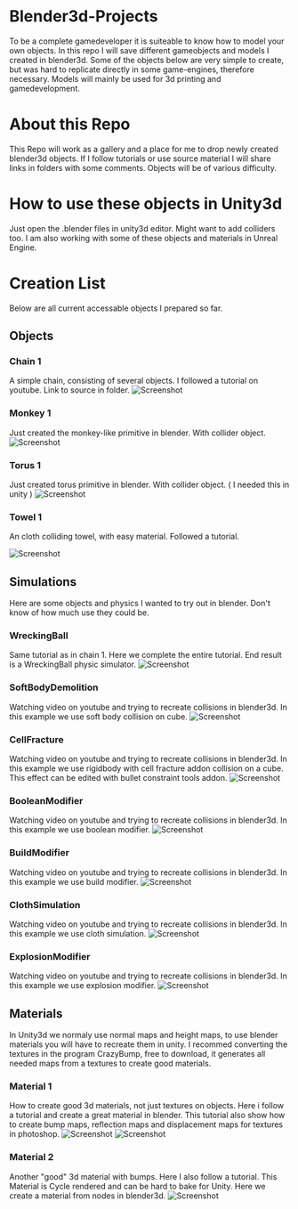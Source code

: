 # Blender3d-Projects

To be a complete gamedeveloper it is suiteable to know how to model your own objects.
In this repo I will save different gameobjects and models I created in blender3d.
Some of the objects below are very simple to create, but was hard to replicate
directly in some game-engines, therefore necessary. Models will mainly be used for
3d printing and gamedevelopment.

# About this Repo
This Repo will work as a gallery and a place for me to drop newly created blender3d objects.
If I follow tutorials or use source material I will share links in folders with some comments.
Objects will be of various difficulty.

# How to use these objects in Unity3d
Just open the .blender files in unity3d editor. Might want to add colliders too.
I am also working with some of these objects and materials in Unreal Engine.

# Creation List
Below are all current accessable objects I prepared so far.

## Objects
### Chain 1
A simple chain, consisting of several objects.
I followed a tutorial on youtube.
Link to source in folder.
![Screenshot](Objects/Chain1/screenshot.png)

### Monkey 1
Just created the monkey-like primitive in blender.
With collider object.
![Screenshot](Objects/Monkey1/screenshot.png)

### Torus 1
Just created torus primitive in blender.
With collider object. ( I needed this in unity )
![Screenshot](Objects/Torus1/screenshot.png)

### Towel 1
An cloth colliding towel, with easy material.
Followed a tutorial.

![Screenshot](Objects/Towel1/screenshot.png)

## Simulations
Here are some objects and physics I wanted to try out in blender.
Don't know of how much use they could be.

### WreckingBall
Same tutorial as in chain 1. Here we complete the entire tutorial.
End result is a WreckingBall physic simulator.
![Screenshot](Simulations/WreckingBall/screenshot.png)

### SoftBodyDemolition
Watching video on youtube and trying to recreate collisions in blender3d.
In this example we use soft body collision on cube.
![Screenshot](Simulations/SoftBodyDemolition/screenshot.png)

### CellFracture
Watching video on youtube and trying to recreate collisions in blender3d.
In this example we use rigidbody with cell fracture addon collision on a cube.
This effect can be edited with bullet constraint tools addon.
![Screenshot](Simulations/CellFracture/screenshot.png)

### BooleanModifier
Watching video on youtube and trying to recreate collisions in blender3d.
In this example we use boolean modifier.
![Screenshot](Simulations/BooleanModifier/screenshot.png)

### BuildModifier
Watching video on youtube and trying to recreate collisions in blender3d.
In this example we use build modifier.
![Screenshot](Simulations/BuildModifier/screenshot.png)

### ClothSimulation
Watching video on youtube and trying to recreate collisions in blender3d.
In this example we use cloth simulation.
![Screenshot](Simulations/ClothSimulation/screenshot.png)

### ExplosionModifier
Watching video on youtube and trying to recreate collisions in blender3d.
In this example we use explosion modifier.
![Screenshot](Simulations/ExplosionModifier/screenshot.png)





## Materials
In Unity3d we normaly use normal maps and height maps, to use blender materials
you will have to recreate them in unity. I recommed converting the textures in
the program CrazyBump, free to download, it generates all needed maps from a textures
 to create good materials.

### Material 1
How to create good 3d materials, not just textures on objects.
Here i follow a tutorial and create a great material in blender.
This tutorial also show how to create bump maps, reflection maps and displacement maps for textures in photoshop.
![Screenshot](Materials/Material1/material_before.png)
![Screenshot](Materials/Material1/material_after.png)

### Material 2
Another "good" 3d material with bumps. Here I also follow a tutorial.
This Material is Cycle rendered and can be hard to bake for Unity.
Here we create a material from nodes in blender3d.
![Screenshot](Materials/Material2/material_2.png)
